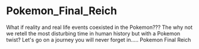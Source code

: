 # Pokemon_Final_Reich
What if reality and real life events coexisted in the Pokemon??? The why not we retell the most disturbing time in human history but with a Pokemon twist? Let's go on a journey you will never forget in..... Pokemon Final Reich
